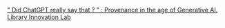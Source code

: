 [" Did ChatGPT really say that ? " : Provenance in the age of Generative AI.   Library Innovation Lab](https://qi.tc/qi/118762)